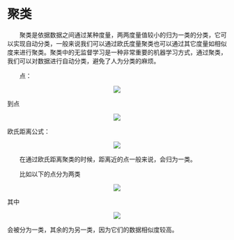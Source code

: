 # 聚类


　　聚类是依据数据之间通过某种度量，两两度量值较小的归为一类的分类，它可以实现自动分类，一般来说我们可以通过欧氏度量聚类也可以通过其它度量如相似度来进行聚类。聚类中的无监督学习是一种非常重要的机器学习方式，通过聚类，我们可以对数据进行自动分类，避免了人为分类的麻烦。

　　点：

<p align="center"><img src="https://latex.codecogs.com/gif.latex?X(x_1,x_2,x_3,x_4,...)"/></p>  


到点

<p align="center"><img src="https://latex.codecogs.com/gif.latex?Y(y_1,y_2,y_3,y_4,...)"/></p>  


欧氏距离公式：

<p align="center"><img src="https://latex.codecogs.com/gif.latex?L=&#x5C;sqrt{&#x5C;sum_{i=1}^{n}(x_i-y_i)^2}"/></p>  


　　在通过欧氏距离聚类的时候，距离近的点一般来说，会归为一类。

　　比如以下的点分为两类

<p align="center"><img src="https://latex.codecogs.com/gif.latex?(0,1),(0,1.2),(0.1,0.98),(0.1,1.1),(3,2),(3.3,2.1),(3.5,1.7)"/></p>  


其中

<p align="center"><img src="https://latex.codecogs.com/gif.latex?(0,1),(0,1.2),(0.1,0.98),(0.1,1.1)"/></p>  


会被分为一类，其余的为另一类，因为它们的数据相似度较高。

